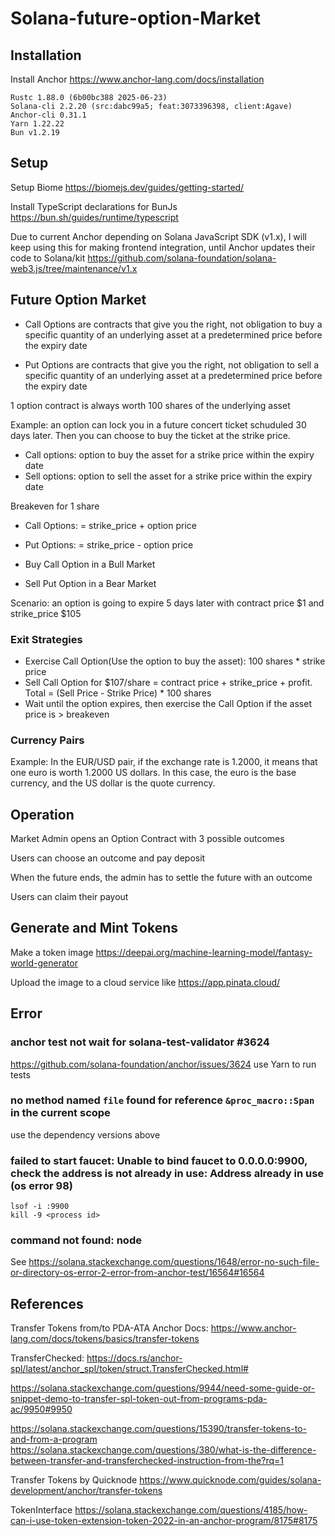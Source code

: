 # Solana-future-option-Market

## Installation

Install Anchor
https://www.anchor-lang.com/docs/installation
```
Rustc 1.88.0 (6b00bc388 2025-06-23)
Solana-cli 2.2.20 (src:dabc99a5; feat:3073396398, client:Agave)
Anchor-cli 0.31.1
Yarn 1.22.22
Bun v1.2.19
```

## Setup
Setup Biome
https://biomejs.dev/guides/getting-started/

Install TypeScript declarations for BunJs
https://bun.sh/guides/runtime/typescript

Due to current Anchor depending on Solana JavaScript SDK (v1.x), I will keep using this for making frontend integration, until Anchor updates their code to Solana/kit
https://github.com/solana-foundation/solana-web3.js/tree/maintenance/v1.x

## Future Option Market
- Call Options are contracts that give you the right, not obligation to buy a specific quantity of an underlying asset at a predetermined price before the expiry date

- Put Options are contracts that give you the right, not obligation to sell a specific quantity of an underlying asset at a predetermined price before the expiry date

1 option contract is always worth 100 shares of the underlying asset

Example: an option can lock you in a future concert ticket schuduled 30 days later. Then you can choose to buy the ticket at the strike price. 

- Call options: option to buy the asset for a strike price within the expiry date
- Sell options: option to sell the asset for a strike price within the expiry date

Breakeven for 1 share
- Call Options: = strike_price + option price
- Put  Options: = strike_price - option price

- Buy Call Option in a Bull Market
- Sell Put Option in a Bear Market

Scenario: an option is going to expire 5 days later with contract price $1 and strike_price $105

### Exit Strategies
- Exercise Call Option(Use the option to buy the asset): 100 shares * strike price
- Sell Call Option for $107/share = contract price + strike_price + profit. Total = (Sell Price - Strike Price) * 100 shares
- Wait until the option expires, then exercise the Call Option if the asset price is > breakeven

### Currency Pairs
Example: In the EUR/USD pair, if the exchange rate is 1.2000, it means that one euro is worth 1.2000 US dollars. In this case, the euro is the base currency, and the US dollar is the quote currency. 

## Operation
Market Admin opens an Option Contract with 3 possible outcomes

Users can choose an outcome and pay deposit

When the future ends, the admin has to settle the future with an outcome

Users can claim their payout

## Generate and Mint Tokens
Make a token image
https://deepai.org/machine-learning-model/fantasy-world-generator

Upload the image to a cloud service like https://app.pinata.cloud/

## Error
### anchor test not wait for solana-test-validator #3624
https://github.com/solana-foundation/anchor/issues/3624
use Yarn to run tests

### no method named `file` found for reference `&proc_macro::Span` in the current scope
use the dependency versions above

### failed to start faucet: Unable to bind faucet to 0.0.0.0:9900, check the address is not already in use: Address already in use (os error 98)
```
lsof -i :9900
kill -9 <process id>
```

### command not found: node
See https://solana.stackexchange.com/questions/1648/error-no-such-file-or-directory-os-error-2-error-from-anchor-test/16564#16564

## References
Transfer Tokens from/to PDA-ATA
Anchor Docs: https://www.anchor-lang.com/docs/tokens/basics/transfer-tokens

TransferChecked: https://docs.rs/anchor-spl/latest/anchor_spl/token/struct.TransferChecked.html#

https://solana.stackexchange.com/questions/9944/need-some-guide-or-snippet-demo-to-transfer-spl-token-out-from-programs-pda-ac/9950#9950

https://solana.stackexchange.com/questions/15390/transfer-tokens-to-and-from-a-program
https://solana.stackexchange.com/questions/380/what-is-the-difference-between-transfer-and-transferchecked-instruction-from-the?rq=1
    

    
Transfer Tokens by Quicknode
https://www.quicknode.com/guides/solana-development/anchor/transfer-tokens

TokenInterface
https://solana.stackexchange.com/questions/4185/how-can-i-use-token-extension-token-2022-in-an-anchor-program/8175#8175
